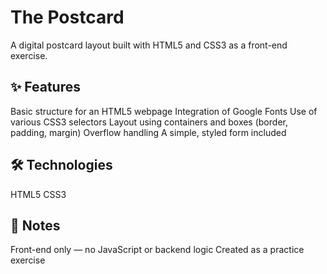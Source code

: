# The Postcard

A digital postcard layout built with HTML5 and CSS3 as a front-end exercise.


## ✨ Features
Basic structure for an HTML5 webpage
Integration of Google Fonts
Use of various CSS3 selectors
Layout using containers and boxes (border, padding, margin)
Overflow handling
A simple, styled form included

## 🛠️ Technologies
HTML5
CSS3

## 📌 Notes
Front-end only — no JavaScript or backend logic
Created as a practice exercise

